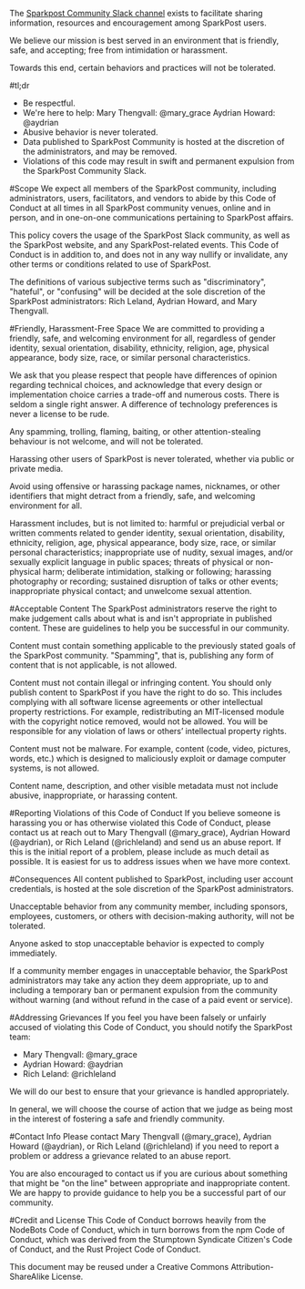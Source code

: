 The [Sparkpost Community Slack channel](http://slack.sparkpost.com/) exists to facilitate sharing information, resources and encouragement among SparkPost users.

We believe our mission is best served in an environment that is friendly, safe, and accepting; free from intimidation or harassment.

Towards this end, certain behaviors and practices will not be tolerated.

#tl;dr
* Be respectful.
* We're here to help:
Mary Thengvall: @mary_grace
Aydrian Howard: @aydrian
* Abusive behavior is never tolerated.
* Data published to SparkPost Community is hosted at the discretion of the administrators, and may be removed.
* Violations of this code may result in swift and permanent expulsion from the SparkPost Community Slack.

#Scope
We expect all members of the SparkPost community, including administrators, users, facilitators, and vendors to abide by this Code of Conduct at all times in all SparkPost community venues, online and in person, and in one-on-one communications pertaining to SparkPost affairs.

This policy covers the usage of the SparkPost Slack community, as well as the SparkPost website, and any SparkPost-related events. This Code of Conduct is in addition to, and does not in any way nullify or invalidate, any other terms or conditions related to use of SparkPost.

The definitions of various subjective terms such as "discriminatory", "hateful", or "confusing" will be decided at the sole discretion of the SparkPost administrators: Rich Leland, Aydrian Howard, and Mary Thengvall.

#Friendly, Harassment-Free Space
We are committed to providing a friendly, safe, and welcoming environment for all, regardless of gender identity, sexual orientation, disability, ethnicity, religion, age, physical appearance, body size, race, or similar personal characteristics.

We ask that you please respect that people have differences of opinion regarding technical choices, and acknowledge that every design or implementation choice carries a trade-off and numerous costs. There is seldom a single right answer. A difference of technology preferences is never a license to be rude.

Any spamming, trolling, flaming, baiting, or other attention-stealing behaviour is not welcome, and will not be tolerated.

Harassing other users of SparkPost is never tolerated, whether via public or private media.

Avoid using offensive or harassing package names, nicknames, or other identifiers that might detract from a friendly, safe, and welcoming environment for all.

Harassment includes, but is not limited to: harmful or prejudicial verbal or written comments related to gender identity, sexual orientation, disability, ethnicity, religion, age, physical appearance, body size, race, or similar personal characteristics; inappropriate use of nudity, sexual images, and/or sexually explicit language in public spaces; threats of physical or non-physical harm; deliberate intimidation, stalking or following; harassing photography or recording; sustained disruption of talks or other events; inappropriate physical contact; and unwelcome sexual attention.

#Acceptable Content
The SparkPost administrators reserve the right to make judgement calls about what is and isn't appropriate in published content. These are guidelines to help you be successful in our community.

Content must contain something applicable to the previously stated goals of the SparkPost community. "Spamming", that is, publishing any form of content that is not applicable, is not allowed.

Content must not contain illegal or infringing content. You should only publish content to SparkPost if you have the right to do so. This includes complying with all software license agreements or other intellectual property restrictions. For example, redistributing an MIT-licensed module with the copyright notice removed, would not be allowed. You will be responsible for any violation of laws or others’ intellectual property rights.

Content must not be malware. For example, content (code, video, pictures, words, etc.) which is designed to maliciously exploit or damage computer systems, is not allowed.

Content name, description, and other visible metadata must not include abusive, inappropriate, or harassing content.

#Reporting Violations of this Code of Conduct
If you believe someone is harassing you or has otherwise violated this Code of Conduct, please contact us at reach out to Mary Thengvall (@mary_grace), Aydrian Howard (@aydrian), or Rich Leland (@richleland) and send us an abuse report. If this is the initial report of a problem, please include as much detail as possible. It is easiest for us to address issues when we have more context.

#Consequences
All content published to SparkPost, including user account credentials, is hosted at the sole discretion of the SparkPost administrators.

Unacceptable behavior from any community member, including sponsors, employees, customers, or others with decision-making authority, will not be tolerated.

Anyone asked to stop unacceptable behavior is expected to comply immediately.

If a community member engages in unacceptable behavior, the SparkPost administrators may take any action they deem appropriate, up to and including a temporary ban or permanent expulsion from the community without warning (and without refund in the case of a paid event or service).

#Addressing Grievances
If you feel you have been falsely or unfairly accused of violating this Code of Conduct, you should notify the SparkPost team:

* Mary Thengvall: @mary_grace
* Aydrian Howard: @aydrian
* Rich Leland: @richleland

We will do our best to ensure that your grievance is handled appropriately.

In general, we will choose the course of action that we judge as being most in the interest of fostering a safe and friendly community.

#Contact Info
Please contact Mary Thengvall (@mary_grace), Aydrian Howard (@aydrian), or Rich Leland (@richleland) if you need to report a problem or address a grievance related to an abuse report.

You are also encouraged to contact us if you are curious about something that might be "on the line" between appropriate and inappropriate content. We are happy to provide guidance to help you be a successful part of our community.

#Credit and License
This Code of Conduct borrows heavily from the NodeBots Code of Conduct, which in turn borrows from the npm Code of Conduct, which was derived from the Stumptown Syndicate Citizen's Code of Conduct, and the Rust Project Code of Conduct.

This document may be reused under a Creative Commons Attribution-ShareAlike License.
